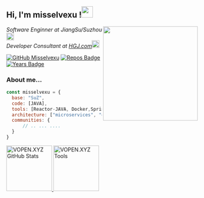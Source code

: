 <h2> Hi, I'm misselvexu !<img src="https://media.giphy.com/media/Qs1EbHPzBtBvRdECyg/giphy.gif" width="30" height="30"></h2>
<img align='right' src="https://media.giphy.com/media/2sMOUSy658zgS1CjY7/giphy.gif" width="249">
<p><em>Software Enginner at JiangSu/Suzhou </a><img src="https://media.giphy.com/media/fYSnHlufseco8Fh93Z/giphy.gif" width="20"></br>Developer Consultant at <a href="https://www.hgj.com">HGJ.com</a><img src="https://media.giphy.com/media/WUlplcMpOCEmTGBtBW/giphy.gif" width="20"> 
</em></p>

[![GitHub Misselvexu](https://img.shields.io/github/followers/misselvexu?label=follow&style=social)](https://github.com/misselvexu)
[![Repos Badge](https://badges.pufler.dev/repos/misselvexu)](https://badges.pufler.dev)
[![Years Badge](https://badges.pufler.dev/years/misselvexu)](https://badges.pufler.dev)

### About me...  

```javascript
const misselvexu = {
  base: "SuZ",
  code: [JAVA],
  tools: [Reactor-JAVA, Docker,Spring-Boot,Spring-Cloud],
  architecture: ["microservices", "event-driven", "design system pattern", "database"],
  communities: {
      // .. ... ....
  }
}
```

<a href="https://vopen.xyz">
<img height="120px" src="https://github-readme-stats.vercel.app/api?username=misselvexu&hide_title=true&hide_border=true&show_icons=true&include_all_commits=true&count_private=true&line_height=21&text_color=000&icon_color=000&bg_color=0,ea6161,ffc64d,fffc4d,52fa5a&theme=graywhite" alt="VOPEN.XYZ GitHub Stats"/>
<img height="120px" src="https://github-readme-stats.vercel.app/api/top-langs/?username=misselvexu&hide=html&hide_title=true&hide_border=true&layout=compact&langs_count=7&exclude_repo=comp426,Redventures-Movie-Quotes&text_color=000&icon_color=fff&bg_color=0,52fa5a,4dfcff,c64dff&theme=graywhite" alt="VOPEN.XYZ Tools"/>
</a>

